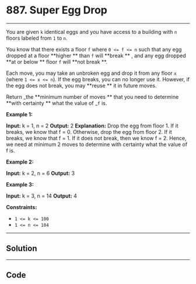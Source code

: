 # 887. Super Egg Drop

---

You are given `k` identical eggs and you have access to a building with `n` floors labeled from `1` to `n`.

You know that there exists a floor `f` where `0 <= f <= n` such that any egg dropped at a floor **higher ** than `f` will **break ** , and any egg dropped **at or below ** floor `f` will **not break **.

Each move, you may take an unbroken egg and drop it from any floor `x` (where `1 <= x <= n`). If the egg breaks, you can no longer use it. However, if the egg does not break, you may **reuse ** it in future moves.

Return _the **minimum number of moves ** that you need to determine **with certainty ** what the value of _`f` is.

 

**Example 1:**


**Input:** k = 1, n = 2
**Output:** 2
**Explanation:**
Drop the egg from floor 1. If it breaks, we know that f = 0.
Otherwise, drop the egg from floor 2. If it breaks, we know that f = 1.
If it does not break, then we know f = 2.
Hence, we need at minimum 2 moves to determine with certainty what the value of f is.


**Example 2:**


**Input:** k = 2, n = 6
**Output:** 3


**Example 3:**


**Input:** k = 3, n = 14
**Output:** 4


 

**Constraints:**

  * `1 <= k <= 100`
  * `1 <= n <= 104`

---

## Solution



---

## Code
```python


```